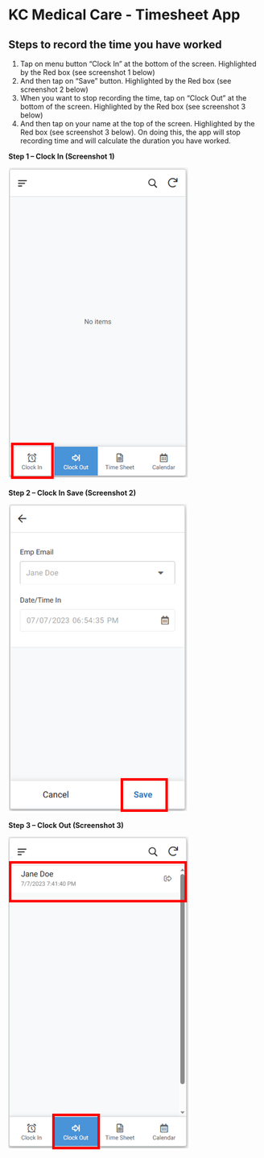 # KC Medical Care - Timesheet App

## Steps to record the time you have worked

1.	Tap on menu button “Clock In” at the bottom of the screen.  Highlighted by the Red box (see screenshot 1 below)
2.	And then tap on “Save” button.  Highlighted by the Red box (see screenshot 2 below)
3.	When you want to stop recording the time, tap on “Clock Out” at the bottom of the screen.  Highlighted by the Red box (see screenshot 3 below)
4.	And then tap on your name at the top of the screen.  Highlighted by the Red box (see screenshot 3 below).  On doing this, the app will stop recording time and will calculate the duration you have worked.

__Step 1 – Clock In (Screenshot 1)__

![](clockin.PNG)

__Step 2 – Clock In Save (Screenshot 2)__

![](clockinsave.PNG)

__Step 3 – Clock Out (Screenshot 3)__

![](clockout.PNG)

